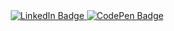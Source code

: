 <div id="header" align="center">

<div id="badges">
  <a href="https://www.linkedin.com/in/kschuljak/">
    <img src="https://img.shields.io/badge/LinkedIn-blue?logo=linkedin&logoColor=white&style=for-the-badge" alt="LinkedIn Badge" />
  </a>
  <a href="https://codepen.io/kschuljak">
    <img src="https://img.shields.io/badge/CodePen-black?logo=codepen&logoColor=white&style=for-the-badge" alt="CodePen Badge" />
  </a>
</div>



<!--
**kschuljak/kschuljak** is a ✨ _special_ ✨ repository because its `README.md` (this file) appears on your GitHub profile.

Here are some ideas to get you started:

- 🔭 I’m currently working on ...
- 🌱 I’m currently learning ...
- 👯 I’m looking to collaborate on ...
- 🤔 I’m looking for help with ...
- 💬 Ask me about ...
- 📫 How to reach me: ...
- 😄 Pronouns: ...
- ⚡ Fun fact: ...
-->
